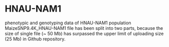 # HNAU-NAM1
phenotypic and genotyping data of HNAU-NAM1 population
MaizeSNP9.4K_HNAU-NAM1 file has been split into two parts, because the size of single file (~ 50 Mb) has surpassed the upper limit of uploading size (25 Mb) in Github repository.
